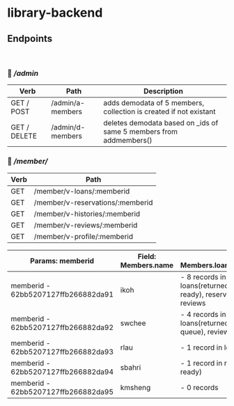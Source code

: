 # library-backend

## Endpoints

&nbsp;

### 🚩 _/admin_

| Verb         | Path             | Description                                                         |
| ------------ | ---------------- | ------------------------------------------------------------------- |
| GET / POST   | /admin/a-members | adds demodata of 5 members, collection is created if not existant   |
| GET / DELETE | /admin/d-members | deletes demodata based on \_ids of same 5 members from addmembers() |

### 🚩 _/member/_

| Verb | Path                             |
| ---- | -------------------------------- |
| GET  | /member/v-loans/:memberid        |
| GET  | /member/v-reservations/:memberid |
| GET  | /member/v-histories/:memberid    |
| GET  | /member/v-reviews/:memberid      |
| GET  | /member/v-profile/:memberid      |

| Params: memberid                    | Field: Members.name | Field: Members.loans/reservations/reviews                                                                   |
| ----------------------------------- | ------------------- | ----------------------------------------------------------------------------------------------------------- |
| memberid - 62bb5207127ffb266882da91 | ikoh                | - 8 records in loans(on loan), loans(returned), reservations(pickup ready), reservations(in queue), reviews |
| memberid - 62bb5207127ffb266882da92 | swchee              | - 4 records in loans(on loan), loans(returned), reservations(in queue), reviews                             |
| memberid - 62bb5207127ffb266882da93 | rlau                | - 1 record in loans(on loan)                                                                                |
| memberid - 62bb5207127ffb266882da94 | sbahri              | - 1 record in reservations(pickup ready)                                                                    |
| memberid - 62bb5207127ffb266882da95 | kmsheng             | - 0 records                                                                                                 |
